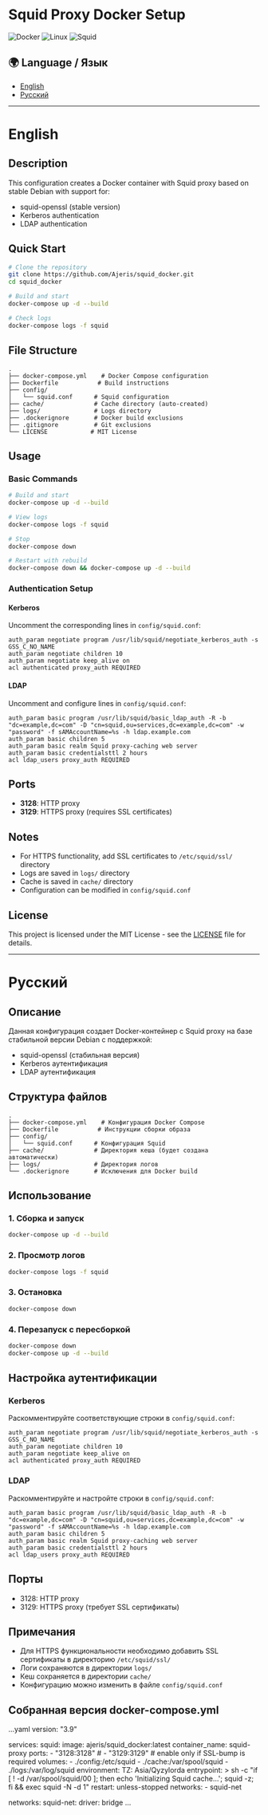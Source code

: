 # Squid Proxy Docker Setup

![Docker](https://img.shields.io/badge/docker-%230db7ed.svg?style=for-the-badge&logo=docker&logoColor=white)
![Linux](https://img.shields.io/badge/Linux-FCC624?style=for-the-badge&logo=linux&logoColor=black)
![Squid](https://img.shields.io/badge/Squid-Proxy-blue?style=for-the-badge)

## 🌍 Language / Язык
- [English](#english)
- [Русский](#русский)

---

# English

## Description
This configuration creates a Docker container with Squid proxy based on stable Debian with support for:
- squid-openssl (stable version)
- Kerberos authentication
- LDAP authentication

## Quick Start
```bash
# Clone the repository
git clone https://github.com/Ajeris/squid_docker.git
cd squid_docker

# Build and start
docker-compose up -d --build

# Check logs
docker-compose logs -f squid
```

## File Structure
```
.
├── docker-compose.yml    # Docker Compose configuration
├── Dockerfile           # Build instructions
├── config/
│   └── squid.conf      # Squid configuration
├── cache/              # Cache directory (auto-created)
├── logs/               # Logs directory
├── .dockerignore       # Docker build exclusions
├── .gitignore          # Git exclusions
└── LICENSE            # MIT License
```

## Usage

### Basic Commands
```bash
# Build and start
docker-compose up -d --build

# View logs
docker-compose logs -f squid

# Stop
docker-compose down

# Restart with rebuild
docker-compose down && docker-compose up -d --build
```

### Authentication Setup

#### Kerberos
Uncomment the corresponding lines in `config/squid.conf`:
```
auth_param negotiate program /usr/lib/squid/negotiate_kerberos_auth -s GSS_C_NO_NAME
auth_param negotiate children 10
auth_param negotiate keep_alive on
acl authenticated proxy_auth REQUIRED
```

#### LDAP
Uncomment and configure lines in `config/squid.conf`:
```
auth_param basic program /usr/lib/squid/basic_ldap_auth -R -b "dc=example,dc=com" -D "cn=squid,ou=services,dc=example,dc=com" -w "password" -f sAMAccountName=%s -h ldap.example.com
auth_param basic children 5
auth_param basic realm Squid proxy-caching web server
auth_param basic credentialsttl 2 hours
acl ldap_users proxy_auth REQUIRED
```

## Ports
- **3128**: HTTP proxy
- **3129**: HTTPS proxy (requires SSL certificates)

## Notes
- For HTTPS functionality, add SSL certificates to `/etc/squid/ssl/` directory
- Logs are saved in `logs/` directory
- Cache is saved in `cache/` directory
- Configuration can be modified in `config/squid.conf`

## License
This project is licensed under the MIT License - see the [LICENSE](LICENSE) file for details.

---

# Русский

## Описание
Данная конфигурация создает Docker-контейнер с Squid proxy на базе стабильной версии Debian с поддержкой:
- squid-openssl (стабильная версия)
- Kerberos аутентификация
- LDAP аутентификация

## Структура файлов
```
.
├── docker-compose.yml    # Конфигурация Docker Compose
├── Dockerfile           # Инструкции сборки образа
├── config/
│   └── squid.conf      # Конфигурация Squid
├── cache/              # Директория кеша (будет создана автоматически)
├── logs/               # Директория логов
└── .dockerignore       # Исключения для Docker build
```

## Использование

### 1. Сборка и запуск
```bash
docker-compose up -d --build
```

### 2. Просмотр логов
```bash
docker-compose logs -f squid
```

### 3. Остановка
```bash
docker-compose down
```

### 4. Перезапуск с пересборкой
```bash
docker-compose down
docker-compose up -d --build
```

## Настройка аутентификации

### Kerberos
Раскомментируйте соответствующие строки в `config/squid.conf`:
```
auth_param negotiate program /usr/lib/squid/negotiate_kerberos_auth -s GSS_C_NO_NAME
auth_param negotiate children 10
auth_param negotiate keep_alive on
acl authenticated proxy_auth REQUIRED
```

### LDAP  
Раскомментируйте и настройте строки в `config/squid.conf`:
```
auth_param basic program /usr/lib/squid/basic_ldap_auth -R -b "dc=example,dc=com" -D "cn=squid,ou=services,dc=example,dc=com" -w "password" -f sAMAccountName=%s -h ldap.example.com
auth_param basic children 5
auth_param basic realm Squid proxy-caching web server
auth_param basic credentialsttl 2 hours
acl ldap_users proxy_auth REQUIRED
```

## Порты
- 3128: HTTP proxy
- 3129: HTTPS proxy (требует SSL сертификаты)

## Примечания
- Для HTTPS функциональности необходимо добавить SSL сертификаты в директорию `/etc/squid/ssl/`
- Логи сохраняются в директории `logs/`
- Кеш сохраняется в директории `cache/`
- Конфигурацию можно изменить в файле `config/squid.conf`
##  Собранная версия docker-compose.yml
...yaml
version: "3.9"

services:
  squid:
    image: ajeris/squid_docker:latest
    container_name: squid-proxy
    ports:
      - "3128:3128"
      # - "3129:3129" # enable only if SSL-bump is required
    volumes:
      - ./config:/etc/squid
      - ./cache:/var/spool/squid
      - ./logs:/var/log/squid
    environment:
      TZ: Asia/Qyzylorda
    entrypoint: >
      sh -c "if [ ! -d /var/spool/squid/00 ]; then
               echo 'Initializing Squid cache...';
               squid -z;
             fi &&
             exec squid -N -d 1"
    restart: unless-stopped
    networks:
      - squid-net

networks:
  squid-net:
    driver: bridge
...
